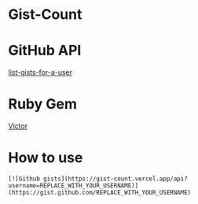 # Gist-Count

# GitHub API
[list-gists-for-a-user](https://docs.github.com/en/rest/reference/gists#list-gists-for-a-user)

# Ruby Gem
[Victor](https://github.com/DannyBen/victor)

# How to use

```
[![Github gists](https://gist-count.vercel.app/api?username=REPLACE_WITH_YOUR_USERNAME)](https://gist.github.com/REPLACE_WITH_YOUR_USERNAME)
```